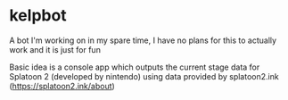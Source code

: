 # kelpbot
A bot I'm working on in my spare time, I have no plans for this to actually work and it is just for fun

Basic idea is a console app which outputs the current stage data for Splatoon 2 (developed by nintendo) using data provided by splatoon2.ink (https://splatoon2.ink/about)
